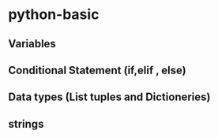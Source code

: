 # **python-basic**
## Variables
## Conditional Statement (if,elif , else)
## Data types (List tuples and Dictioneries)
## strings
